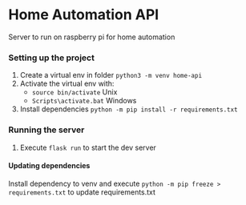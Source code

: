 # Home Automation API

Server to run on raspberry pi for home automation

### Setting up the project
1. Create a virtual env in folder `python3 -m venv home-api`
1. Activate the virtual env with:
	- `source bin/activate` Unix
	- `Scripts\activate.bat` Windows
1. Install dependencies `python -m pip install -r requirements.txt`

### Running the server 
1. Execute `flask run` to start the dev server

#### Updating dependencies
Install dependency to venv and execute `python -m pip freeze > requirements.txt` to update requirements.txt